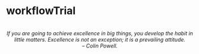 # workflowTrial
<!-- QUOTE:START -->
<p align="center"><br><i>If you are going to achieve excellence in big things, you develop the habit in little matters. Excellence is not an exception; it is a prevailing attitude.</i><br><i>– Colin Powell.</i><br></p>
<!-- QUOTE:END -->

